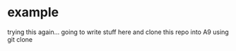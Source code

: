 # example
trying this again... going to write stuff here and clone this repo into A9 using git clone
